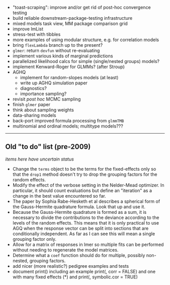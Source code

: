 

- "toast-scraping": improve and/or get rid of post-hoc convergence testing
- build reliable downstream-package-testing infrastructure
- mixed models task view, MM package comparison grid
- improve lmList
- stress-test with tibbles
- more examples of using modular structure, e.g. for correlation models
- bring `flexLambda` branch up to the present?
- `glmer`: return `devfun` without re-evaluating
- implement various kinds of marginal predictions
- parallelized likelihood calcs for simple (single/nested groups) models?
- implement Kenward-Roger for GLMMs? (after Stroup)
- AGHQ
    - implement for random-slopes models (at least)
	- write up AGHQ simulation paper
	- diagnostics?
	- importance sampling?
- revisit *post hoc* MCMC sampling
- finish `glmer` paper
- think about sampling weights
- data-sharing models
- back-port improved formula processing from `glmmTMB`
- multinomial and ordinal models; multitype models???


-----
## Old "to do" list (pre-2009)

*items here have uncertain status*

- Change the `terms` object to be the terms for the fixed-effects only so
that the `drop1` method doesn't try to drop the grouping factors for the
random effects.
- Modify the effect of the verbose setting in the Nelder-Mead optimizer. In particular, it should count evaluations but define an "iteration" as a change in the best value encountered so far.
- The paper by Sophia Rabe-Hesketh et al describes a spherical form of the Gauss-Hermite quadrature formula.  Look that up and use it.
- Because the Gauss-Hermite quadrature is formed as a sum, it is necessary to divide the contributions to the deviance according to the levels of the random effects.  This means that it is only practical to use AGQ when the response vector can be split into sections that are conditionally independent. As far as I can see this will mean a single grouping factor only.
- Allow for a matrix of responses in lmer so multiple fits can be performed without needing to regenerate the model matrices.
- Determine what a `coef` function should do for multiple, possibly non-nested, grouping  factors.
- add nicer (more realistic?) pedigree examples and tests
- document print(<mer>) including an example  print(<lmer>, corr = FALSE) and one with many fixed effects (*) and print(<lmer>, symbolic.cor = TRUE)

